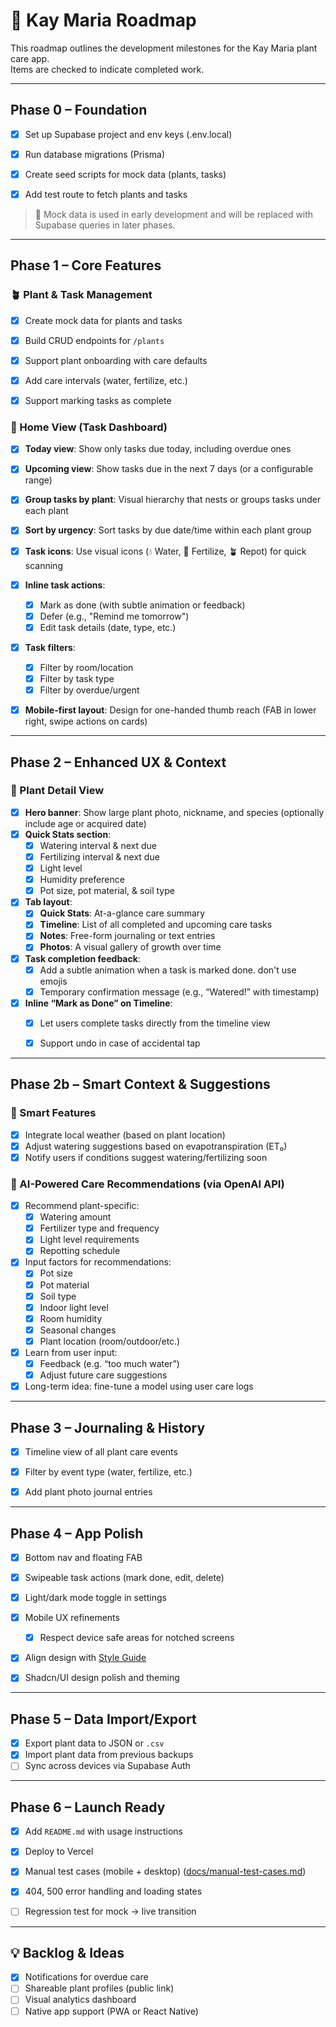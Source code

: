 # 🌱 Kay Maria Roadmap

This roadmap outlines the development milestones for the Kay Maria plant care app.  
Items are checked to indicate completed work.

---

## Phase 0 – Foundation

 - [x] Set up Supabase project and env keys (.env.local)
 - [x] Run database migrations (Prisma)
 - [x] Create seed scripts for mock data (plants, tasks)
 - [x] Add test route to fetch plants and tasks


> 🔧 Mock data is used in early development and will be replaced with Supabase queries in later phases.


---

## Phase 1 – Core Features

### 🪴 Plant & Task Management

- [x] Create mock data for plants and tasks

- [x] Build CRUD endpoints for `/plants`
- [x] Support plant onboarding with care defaults
- [x] Add care intervals (water, fertilize, etc.)
- [x] Support marking tasks as complete

### 📅 Home View (Task Dashboard)

- [x] **Today view**: Show only tasks due today, including overdue ones
- [x] **Upcoming view**: Show tasks due in the next 7 days (or a configurable range)
- [x] **Group tasks by plant**: Visual hierarchy that nests or groups tasks under each plant
- [x] **Sort by urgency**: Sort tasks by due date/time within each plant group
- [x] **Task icons**: Use visual icons (💧 Water, 🌱 Fertilize, 🪴 Repot) for quick scanning
- [x] **Inline task actions**:
  - [x] Mark as done (with subtle animation or feedback)
  - [x] Defer (e.g., "Remind me tomorrow")
  - [x] Edit task details (date, type, etc.)
- [x] **Task filters**:
  - [x] Filter by room/location
  - [x] Filter by task type
  - [x] Filter by overdue/urgent
- [x] **Mobile-first layout**: Design for one-handed thumb reach (FAB in lower right, swipe actions on cards)


---

## Phase 2 – Enhanced UX & Context

### 🌿 Plant Detail View

- [x] **Hero banner**: Show large plant photo, nickname, and species (optionally include age or acquired date)
- [x] **Quick Stats section**:
  - [x] Watering interval & next due
  - [x] Fertilizing interval & next due
  - [x] Light level
  - [x] Humidity preference
  - [x] Pot size, pot material,  & soil type
- [x] **Tab layout**:
  - [x] **Quick Stats**: At-a-glance care summary
  - [x] **Timeline**: List of all completed and upcoming care tasks
  - [x] **Notes**: Free-form journaling or text entries
  - [x] **Photos**: A visual gallery of growth over time
- [x] **Task completion feedback**:
  - [x] Add a subtle animation when a task is marked done. don't use emojis
  - [x] Temporary confirmation message (e.g., “Watered!” with timestamp)
- [x] **Inline “Mark as Done” on Timeline**:
  - [x] Let users complete tasks directly from the timeline view
  - [x] Support undo in case of accidental tap



---

## Phase 2b – Smart Context & Suggestions

### 🧠 Smart Features

- [x] Integrate local weather (based on plant location)
- [x] Adjust watering suggestions based on evapotranspiration (ET₀)
- [x] Notify users if conditions suggest watering/fertilizing soon

### 🌿 AI-Powered Care Recommendations (via OpenAI API)

- [x] Recommend plant-specific:
  - [x] Watering amount
  - [x] Fertilizer type and frequency
  - [x] Light level requirements
  - [x] Repotting schedule
- [x] Input factors for recommendations:
  - [x] Pot size
  - [x] Pot material
  - [x] Soil type
  - [x] Indoor light level
  - [x] Room humidity
  - [x] Seasonal changes
  - [x] Plant location (room/outdoor/etc.)
- [x] Learn from user input:
  - [x] Feedback (e.g. “too much water”)
  - [x] Adjust future care suggestions
 - [x] Long-term idea: fine-tune a model using user care logs

---

## Phase 3 – Journaling & History

- [x] Timeline view of all plant care events
- [x] Filter by event type (water, fertilize, etc.)
- [x] Add plant photo journal entries


---

## Phase 4 – App Polish

- [x] Bottom nav and floating FAB
 - [x] Swipeable task actions (mark done, edit, delete)

- [x] Light/dark mode toggle in settings
 - [x] Mobile UX refinements
   - [x] Respect device safe areas for notched screens

 - [x] Align design with [Style Guide](./style-guide/page.tsx)

- [x] Shadcn/UI design polish and theming

---

## Phase 5 – Data Import/Export

- [x] Export plant data to JSON or `.csv`
- [x] Import plant data from previous backups
- [ ] Sync across devices via Supabase Auth

---

## Phase 6 – Launch Ready


- [x] Add `README.md` with usage instructions

- [x] Deploy to Vercel
- [x] Manual test cases (mobile + desktop) ([docs/manual-test-cases.md](./docs/manual-test-cases.md))
- [x] 404, 500 error handling and loading states
- [ ] Regression test for mock → live transition

---

## 💡 Backlog & Ideas

- [x] Notifications for overdue care
- [ ] Shareable plant profiles (public link)
- [ ] Visual analytics dashboard
- [ ] Native app support (PWA or React Native)

